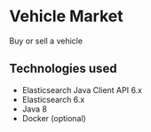 # Vehicle Market
Buy or sell a vehicle 

## Technologies used
- Elasticsearch Java Client API 6.x
- Elasticsearch 6.x 
- Java 8
- Docker (optional)